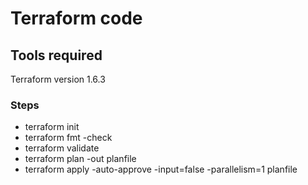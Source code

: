 # Terraform code 

## Tools required
Terraform version 1.6.3

### Steps
* terraform init
* terraform fmt -check
* terraform validate
* terraform plan -out planfile
* terraform apply -auto-approve -input=false -parallelism=1 planfile
####
#####
